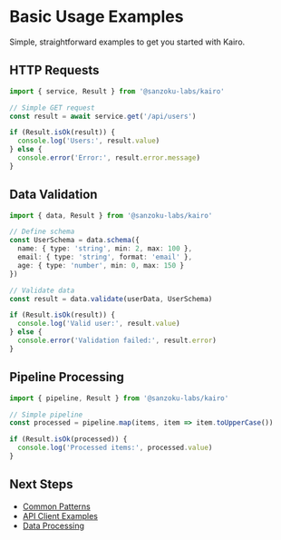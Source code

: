 # Basic Usage Examples

Simple, straightforward examples to get you started with Kairo.

## HTTP Requests

```typescript
import { service, Result } from '@sanzoku-labs/kairo'

// Simple GET request
const result = await service.get('/api/users')

if (Result.isOk(result)) {
  console.log('Users:', result.value)
} else {
  console.error('Error:', result.error.message)
}
```

## Data Validation

```typescript
import { data, Result } from '@sanzoku-labs/kairo'

// Define schema
const UserSchema = data.schema({
  name: { type: 'string', min: 2, max: 100 },
  email: { type: 'string', format: 'email' },
  age: { type: 'number', min: 0, max: 150 }
})

// Validate data
const result = data.validate(userData, UserSchema)

if (Result.isOk(result)) {
  console.log('Valid user:', result.value)
} else {
  console.error('Validation failed:', result.error)
}
```

## Pipeline Processing

```typescript
import { pipeline, Result } from '@sanzoku-labs/kairo'

// Simple pipeline
const processed = pipeline.map(items, item => item.toUpperCase())

if (Result.isOk(processed)) {
  console.log('Processed items:', processed.value)
}
```

## Next Steps

- [Common Patterns](/examples/common-patterns)
- [API Client Examples](/examples/api-client)
- [Data Processing](/examples/data-processing)